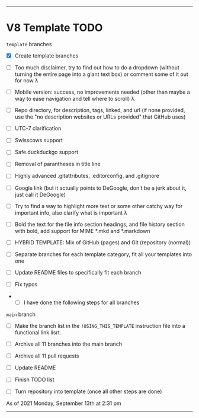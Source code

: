 
***

# V8 Template TODO

`template` branches

- [x] Create template branches

- [ ] Too much disclaimer, try to find out how to do a dropdown (without turning the entire page into a giant text box) or comment some of it out for now λ

- [ ] Mobile version: success, no improvements needed (other than maybe a way to ease navigation and tell where to scroll) λ

- [ ]  Repo directory, for description, tags, linked, and url (if none provided, use the "no description websites or URLs provided" that GitHub uses)

- [ ]  UTC-7 clarification

- [ ] Swisscows support

- [ ] Safe.duckduckgo support

- [ ] Removal of parantheses in title line

- [ ] Highly advanced .gitattributes, .editorconfig, and .gitignore

- [ ] Google link (but it actually points to DeGoogle, don't be a jerk about it, just call it DeGoogle)

- [ ] Try to find a way to highlight more text or some other catchy way for important info, also clarify what is important λ

- [ ] Bold the text for the file info section headings, and file history section with bold, add support for MIME *.mkd and *.markdown

- [ ] HYBRID TEMPLATE: Mix of GitHub (pages) and Git (repository (normal))

- [ ] Separate branches for each template category, fit all your templates into one

- [ ] Update README files to specifically fit each branch

- [ ] Fix typos

- - [ ] I have done the following steps for all branches

`main` branch

- [ ] Make the branch list in the `!USING_THIS_TEMPLATE` instruction file into a functional link lisrt.

- [ ]  Archive all 11 branches into the main branch

- [ ]  Archive all 11 pull requests

- [ ] Update README

- [ ] Finish TODO list

- [ ] Turn repository into template (once all other steps are done)

As of 2021 Monday, September 13th at 2:31 pm

***
